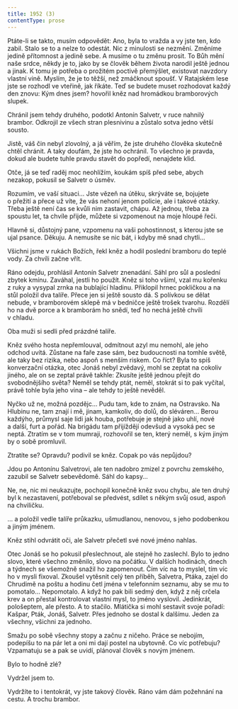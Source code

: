 ```yaml
---
title: 1952 (3)
contentType: prose
---
```


Ptáte-li se takto, musím odpovědět: Ano, byla to vražda a vy jste ten, kdo zabil. Stalo se to a nelze to odestát. Nic z minulosti se nezmění. Změníme jedině přítomnost a jedině sebe. A musíme o tu změnu prosit. To Bůh mění naše srdce, někdy je to, jako by se člověk během života narodil ještě jednou a jinak. K tomu je potřeba o prožitém poctivě přemýšlet, existovat navzdory vlastní vině. Myslím, že je to těžší, než zmáčknout spoušť. V Ratajském lese jste se rozhodl ve vteřině, jak říkáte. Teď se budete muset rozhodovat každý den znovu: Kým dnes jsem? hovořil kněz nad hromádkou bramborových slupek.

Chránil jsem tehdy druhého, podotkl Antonín Salvetr, v ruce nahnilý brambor. Odkrojil ze všech stran plesnivinu a zůstalo sotva jedno větší sousto.

Jistě, váš čin nebyl zlovolný, a já věřím, že jste druhého člověka skutečně chtěl chránit. A taky doufám, že jste ho ochránil. To všechno je pravda, dokud ale budete tuhle pravdu stavět do popředí, nenajdete klid.

Otče, já se teď raděj moc neohlížím, koukám spíš před sebe, abych nezakop, pokusil se Salvetr o úsměv.

Rozumím, ve vaší situaci… Jste vězeň na útěku, skrýváte se, bojujete o přežití a přece už víte, že vás nehoní jenom policie, ale i takové otázky. Třeba ještě není čas se kvůli nim zastavit, chápu. Až jednou, třeba za spoustu let, ta chvíle přijde, můžete si vzpomenout na moje hloupé řeči.

Hlavně si, důstojný pane, vzpomenu na vaši pohostinnost, s kterou jste se ujal psance. Děkuju. A nemusíte se nic bát, i kdyby mě snad chytli…

Všichni jsme v rukách Božích, řekl kněz a hodil poslední bramboru do teplé vody. Za chvíli začne vřít.

Ráno odejdu, prohlásil Antonín Salvetr znenadání. Sáhl pro sůl a poslední zbytek kmínu. Zaváhal, jestli ho použít. Kněz si toho všiml, vzal mu kořenku z ruky a vysypal zrnka na bublající hladinu. Přiklopil hrnec pokličkou a na stůl položil dva talíře. Přece jen si ještě sousto dá. S polívkou se dělat nebude, v bramborovém sklepě má v bedničce ještě trošek tvarohu. Rozdělí ho na dvě porce a k bramborám ho snědí, teď ho nechá ještě chvíli v chladu.

Oba muži si sedli před prázdné talíře.

Kněz svého hosta nepřemlouval, odmítnout azyl mu nemohl, ale jeho odchod uvítá. Zůstane na faře zase sám, bez budoucnosti na tomhle světě, ale taky bez rizika, nebo aspoň s menším riskem. Co říct? Byla to spíš konverzační otázka, otec Jonáš nebyl zvědavý, mohl se zeptat na cokoliv jiného, ale on se zeptal právě takhle: Zkusíte ještě jednou přejít do svobodnějšího světa? Neměl se tehdy ptát, neměl, stokrát si to pak vyčítal, právě tohle byla jeho vina – ale tehdy to ještě nevěděl.

Nyčko už ne, možná pozdějc… Pudu tam, kde to znám, na Ostravsko. Na Hlubinu ne, tam znají i mě, jinam, kamkoliv, do dolů, do sléváren… Berou každýho, průmysl saje lidi jak houba, potřebuje je stejně jako uhlí, nové a další, furt a pořád. Na brigádu tam přijíždějí odevšud a vysoká pec se neptá. Ztratím se v tom mumraji, rozhovořil se ten, který neměl, s kým jiným by o sobě promluvil.

Ztratíte se? Opravdu? podivil se kněz. Copak po vás nepůjdou?

Jdou po Antonínu Salvetrovi, ale ten nadobro zmizel z povrchu zemského, zazubil se Salvetr sebevědomě. Sáhl do kapsy…

Ne, ne, nic mi neukazujte, pochopil konečně kněz svou chybu, ale ten druhý byl k nezastavení, potřeboval se předvést, sdílet s někým svůj osud, aspoň na chviličku.

… a položil vedle talíře průkazku, ušmudlanou, nenovou, s jeho podobenkou a jiným jménem.

Kněz stihl odvrátit oči, ale Salvetr přečetl své nové jméno nahlas.

Otec Jonáš se ho pokusil přeslechnout, ale stejně ho zaslechl. Bylo to jedno slovo, které všechno změnilo, slovo na počátku. V dalších hodinách, dnech a týdnech se všemožně snažil ho zapomenout. Čím víc na to myslel, tím víc ho v mysli fixoval. Zkoušel vytěsnit celý ten příběh, Salvetra, Ptáka, zajel do Chrudimě na poštu a hodinu četl jména v telefonním seznamu, aby se mu to pomotalo… Nepomotalo. A když ho pak bili sedmý den, když z něj crčela krev a on přestal kontrolovat vlastní mysl, to jméno vyslovil. Jedinkrát, pološeptem, ale přesto. A to stačilo. Mlátička si mohl sestavit svoje pořadí: Kašpar, Pták, Jonáš, Salvetr. Přes jednoho se dostal k dalšímu. Jeden za všechny, všichni za jednoho.

Smažu po sobě všechny stopy a začnu z ničeho. Práce se nebojím, podepíšu to na pár let a oni mi dají postel na ubytovně. Co víc potřebuju? Vzpamatuju se a pak se uvidí, plánoval člověk s novým jménem.

Bylo to hodně zlé?

Vydržel jsem to.

Vydržíte to i tentokrát, vy jste takový člověk. Ráno vám dám požehnání na cestu. A trochu brambor.
